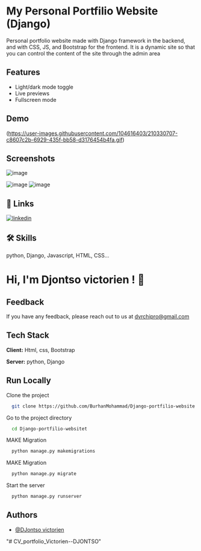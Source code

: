 #
# My Personal Portfilio Website (Django)

Personal portfolio website made with Django framework in the backend, and with CSS, JS, and Bootstrap for the frontend. It is a dynamic site so that you can control the content of the site through the admin area

## Features

- Light/dark mode toggle
- Live previews
- Fullscreen mode


## Demo

(https://user-images.githubusercontent.com/104616403/210330707-c8607c2b-6929-435f-bb58-d3176454b4fa.gif)


## Screenshots





![image](https://github.com/DvGt-dev/CV_portfolio_Webpage_Victorien.DJONTSO-/blob/main/staticfiles/img/Capture%20d'%C3%A9cran%202024-05-22%20120847.png)

![image](https://github.com/DvGt-dev/CV_portfolio_Webpage_Victorien.DJONTSO-/blob/main/staticfiles/img/Capture%20d'%C3%A9cran%202024-05-21%20134208.png)
![image](https://github.com/DvGt-dev/CV_portfolio_Webpage_Victorien.DJONTSO-/blob/main/staticfiles/img/Capture%20d'%C3%A9cran%202024-05-19%20125227.png)




## 🔗 Links
[![linkedin](https://www.linkedin.com/feed/)](www.linkedin.com/in/djontsovictorien)


## 🛠 Skills
python, Django, Javascript, HTML, CSS...


# Hi, I'm Djontso victorien ! 👋


## Feedback

If you have any feedback, please reach out to us at dvrchipro@gmail.com


## Tech Stack

**Client:** Html, css, Bootstrap

**Server:** python, Django


## Run Locally

Clone the project

```bash
  git clone https://github.com/BurhanMohammad/Django-portfilio-website.git
```

Go to the project directory

```bash
  cd Django-portfilio-websitet
```

MAKE  Migration

```bash
  python manage.py makemigrations
```

MAKE  Migration

```bash
  python manage.py migrate     
```
Start the server

```bash
  python manage.py runserver     
```


## Authors

- [@DJontso victorien ](https://github.com/dvgt-dev)

"# CV_portfolio_Victorien--DJONTSO" 

